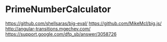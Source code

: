 PrimeNumberCalculator
=====================

https://github.com/shellsaras/big-eval/
https://github.com/MikeMcl/big.js/
http://angular-transitions.mgechev.com/
https://support.google.com/dfp_sb/answer/3058726
